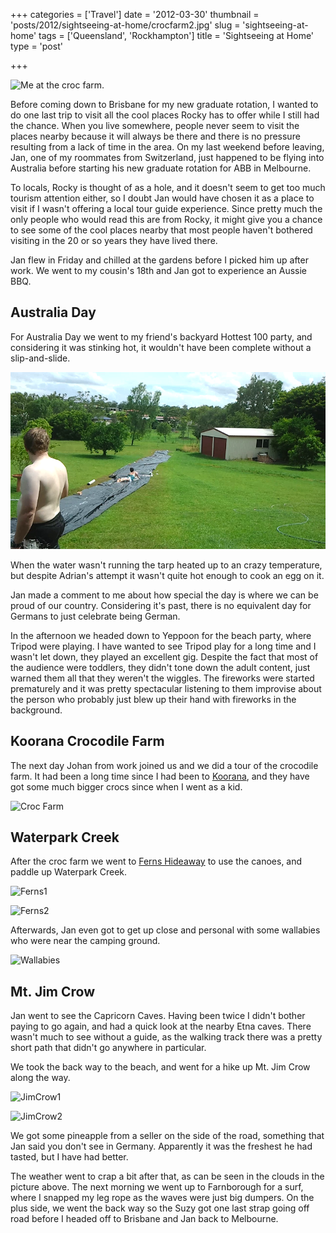 +++
categories = ['Travel']
date = '2012-03-30'
thumbnail = 'posts/2012/sightseeing-at-home/crocfarm2.jpg'
slug = 'sightseeing-at-home'
tags = ['Queensland', 'Rockhampton']
title = 'Sightseeing at Home'
type = 'post'

+++

![Me at the croc farm.](crocfarm2.jpg)

Before coming down to Brisbane for my new graduate rotation, I wanted to do one last trip to visit all the cool places Rocky has to offer while I still had the chance. When you live somewhere, people never seem to visit the places nearby because it will always be there and there is no pressure resulting from a lack of time in the area. On my last weekend before leaving, Jan, one of my roommates from Switzerland, just happened to be flying into Australia before starting his new graduate rotation for ABB in Melbourne.

To locals, Rocky is thought of as a hole, and it doesn't seem to get too much tourism attention either, so I doubt Jan would have chosen it as a place to visit if I wasn't offering a local tour guide experience. Since pretty much the only people who would read this are from Rocky, it might give you a chance to see some of the cool places nearby that most people haven't bothered visiting in the 20 or so years they have lived there.

Jan flew in Friday and chilled at the gardens before I picked him up after work. We went to my cousin's 18th and Jan got to experience an Aussie BBQ.

## Australia Day

For Australia Day we went to my friend's backyard Hottest 100 party, and considering it was stinking hot, it wouldn't have been complete without a slip-and-slide.

![Slip and Slide](ozday1.png "Australia Day Split-n-Slide")

When the water wasn't running the tarp heated up to an crazy temperature, but despite Adrian's attempt it wasn't quite hot enough to cook an egg on it.

Jan made a comment to me about how special the day is where we can be proud of our country. Considering it's past, there is no equivalent day for Germans to just celebrate being German.

In the afternoon we headed down to Yeppoon for the beach party, where Tripod were playing. I have wanted to see Tripod play for a long time and I wasn't let down, they played an excellent gig. Despite the fact that most of the audience were toddlers, they didn't tone down the adult content, just warned them all that they weren't the wiggles. The fireworks were started prematurely and it was pretty spectacular listening to them improvise about the person who probably just blew up their hand with fireworks in the background.

## Koorana Crocodile Farm

The next day Johan from work joined us and we did a tour of the crocodile farm. It had been a long time since I had been to [Koorana](http://www.koorana.com.au/), and they have got some much bigger crocs since when I went as a kid.

![Croc Farm](crocfarm1.jpg "Koorana Croc Farm")

## Waterpark Creek

After the croc farm we went to [Ferns Hideaway](http://www.fernshideaway.com.au/) to use the canoes, and paddle up Waterpark Creek.

![Ferns1](ferns1.jpg)

![Ferns2](ferns2.jpg)

Afterwards, Jan even got to get up close and personal with some wallabies who were near the camping ground.

![Wallabies](ferns3.jpg)

## Mt. Jim Crow

Jan went to see the Capricorn Caves. Having been twice I didn't bother paying to go again, and had a quick look at the nearby Etna caves. There wasn't much to see without a guide, as the walking track there was a pretty short path that didn't go anywhere in particular.

We took the back way to the beach, and went for a hike up Mt. Jim Crow along the way.

![JimCrow1](jimcrow1.jpg)

![JimCrow2](jimcrow2.jpg)

We got some pineapple from a seller on the side of the road, something that Jan said you don't see in Germany. Apparently it was the freshest he had tasted, but I have had better.

The weather went to crap a bit after that, as can be seen in the clouds in the picture above. The next morning we went up to Farnborough for a surf, where I snapped my leg rope as the waves were just big dumpers. On the plus side, we went the back way so the Suzy got one last strap going off road before I headed off to Brisbane and Jan back to Melbourne.